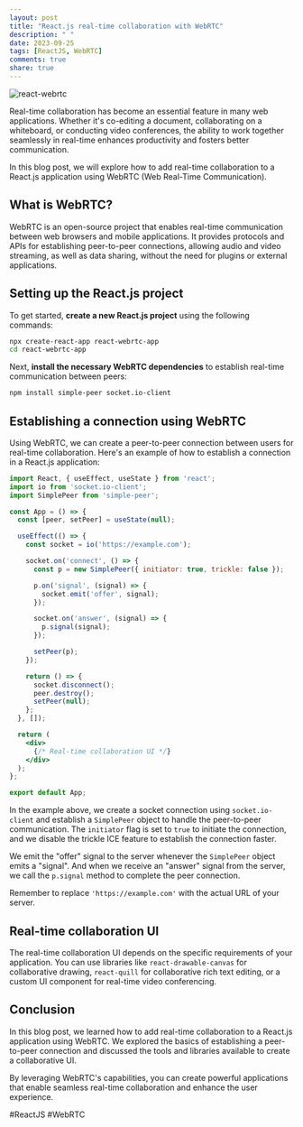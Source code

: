 ```yaml
---
layout: post
title: "React.js real-time collaboration with WebRTC"
description: " "
date: 2023-09-25
tags: [ReactJS, WebRTC]
comments: true
share: true
---
```


![react-webrtc](https://example.com/react-webrtc.png)

Real-time collaboration has become an essential feature in many web applications. Whether it's co-editing a document, collaborating on a whiteboard, or conducting video conferences, the ability to work together seamlessly in real-time enhances productivity and fosters better communication.

In this blog post, we will explore how to add real-time collaboration to a React.js application using WebRTC (Web Real-Time Communication).

## What is WebRTC?

WebRTC is an open-source project that enables real-time communication between web browsers and mobile applications. It provides protocols and APIs for establishing peer-to-peer connections, allowing audio and video streaming, as well as data sharing, without the need for plugins or external applications.

## Setting up the React.js project

To get started, **create a new React.js project** using the following commands:

```bash
npx create-react-app react-webrtc-app
cd react-webrtc-app
```

Next, **install the necessary WebRTC dependencies** to establish real-time communication between peers:

```bash
npm install simple-peer socket.io-client
```

## Establishing a connection using WebRTC

Using WebRTC, we can create a peer-to-peer connection between users for real-time collaboration. Here's an example of how to establish a connection in a React.js application:

```jsx
import React, { useEffect, useState } from 'react';
import io from 'socket.io-client';
import SimplePeer from 'simple-peer';

const App = () => {
  const [peer, setPeer] = useState(null);

  useEffect(() => {
    const socket = io('https://example.com');

    socket.on('connect', () => {
      const p = new SimplePeer({ initiator: true, trickle: false });

      p.on('signal', (signal) => {
        socket.emit('offer', signal);
      });

      socket.on('answer', (signal) => {
        p.signal(signal);
      });

      setPeer(p);
    });

    return () => {
      socket.disconnect();
      peer.destroy();
      setPeer(null);
    };
  }, []);

  return (
    <div>
      {/* Real-time collaboration UI */}
    </div>
  );
};

export default App;
```

In the example above, we create a socket connection using `socket.io-client` and establish a `SimplePeer` object to handle the peer-to-peer communication. The `initiator` flag is set to `true` to initiate the connection, and we disable the trickle ICE feature to establish the connection faster.

We emit the "offer" signal to the server whenever the `SimplePeer` object emits a "signal". And when we receive an "answer" signal from the server, we call the `p.signal` method to complete the peer connection.

Remember to replace `'https://example.com'` with the actual URL of your server.

## Real-time collaboration UI

The real-time collaboration UI depends on the specific requirements of your application. You can use libraries like `react-drawable-canvas` for collaborative drawing, `react-quill` for collaborative rich text editing, or a custom UI component for real-time video conferencing.

## Conclusion

In this blog post, we learned how to add real-time collaboration to a React.js application using WebRTC. We explored the basics of establishing a peer-to-peer connection and discussed the tools and libraries available to create a collaborative UI.

By leveraging WebRTC's capabilities, you can create powerful applications that enable seamless real-time collaboration and enhance the user experience.

#ReactJS #WebRTC